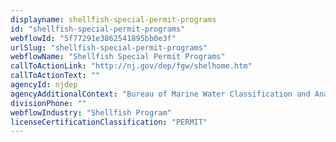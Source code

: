 ```yaml
---
displayname: shellfish-special-permit-programs
id: "shellfish-special-permit-programs"
webflowId: "5f77291e3862541895bb0e3f"
urlSlug: "shellfish-special-permit-programs"
webflowName: "Shellfish Special Permit Programs"
callToActionLink: "http://nj.gov/dep/fgw/shelhome.htm"
callToActionText: ""
agencyId: njdep
agencyAdditionalContext: "Bureau of Marine Water Classification and Analysis"
divisionPhone: ""
webflowIndustry: "Shellfish Program"
licenseCertificationClassification: "PERMIT"
---
```

